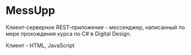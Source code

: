 # MessUpp

Клиент-серверное REST-приложение - мессенджер, написанный по мере прохождения 
курса по C# в Digital Design.

Клиент - HTML, JavaScript

<!--#+html: <p align="center"><img src="path/to/file" /></p>-->